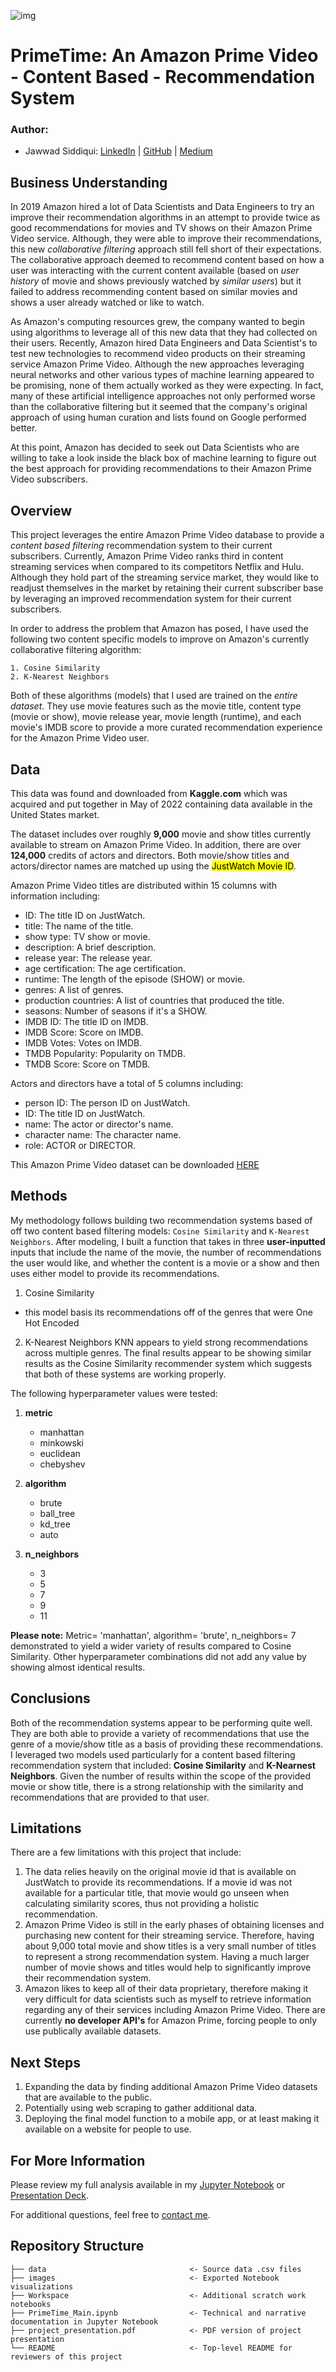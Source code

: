 ![img](./Images/Amazon_Prime_Video_logo.png)

# PrimeTime: An Amazon Prime Video - Content Based - Recommendation System

### Author:
- Jawwad Siddiqui:
[LinkedIn](https://www.linkedin.com/in/jsiddiqui85/) |
[GitHub](https://github.com/jsiddiqui85) |
[Medium](https://medium.com/@jsiddiqui85)

## Business Understanding 

In 2019 Amazon hired a lot of Data Scientists and Data Engineers to try an improve their recommendation algorithms in an attempt to provide twice as good recommendations for movies and TV shows on their Amazon Prime Video service.  Although, they were able to improve their recommendations, this new *collaborative filtering* approach still fell short of their expectations.  The collaborative approach deemed to recommend content based on how a user was interacting with the current content available (based on *user history* of movie and shows previously watched by *similar users*) but it failed to address recommending content based on similar movies and shows a user already watched or like to watch.  

As Amazon's computing resources grew, the company wanted to begin using algorithms to leverage all of this new data that they had collected on their users.  Recently, Amazon hired Data Engineers and Data Scientist's to test new technologies to recommend video products on their streaming service Amazon Prime Video.  Although the new approaches leveraging neural networks and other various types of machine learning appeared to be promising, none of them actually worked as they were expecting. In fact, many of these artificial intelligence approaches not only performed worse than the collaborative filtering but it seemed that the company's original approach of using human curation and lists found on Google performed better.

At this point, Amazon has decided to seek out Data Scientists who are willing to take a look inside the black box of machine learning to figure out the best approach for providing recommendations to their Amazon Prime Video subscribers.


## Overview


This project leverages the entire Amazon Prime Video database to provide a *content based filtering* recommendation system to their current subscribers.  Currently, Amazon Prime Video ranks third in content streaming services when compared to its competitors Netflix and Hulu.  Although they hold part of the streaming service market, they would like to readjust themselves in the market by retaining their current subscriber base by leveraging an improved recommendation system for their current subscribers.

In order to address the problem that Amazon has posed, I have used the following two content specific models to improve on Amazon's currently collaborative filtering algorithm:

    1. Cosine Similarity
    2. K-Nearest Neighbors 
    
Both of these algorithms (models) that I used are trained on the *entire dataset*.  They use movie features such as the movie title, content type (movie or show), movie release year, movie length (runtime), and each movie's IMDB score to provide a more curated recommendation experience for the Amazon Prime Video user.


## Data

This data was found and downloaded from **Kaggle.com** which was acquired and put together in May of 2022 containing data available in the United States market. 

The dataset includes over roughly **9,000** movie and show titles currently available to stream on Amazon Prime Video. In addition, there are over **124,000** credits of actors and directors.  Both movie/show titles and actors/director names are matched up using the <mark>JustWatch Movie ID</mark>.

Amazon Prime Video titles are distributed within 15 columns with information including:

- ID: The title ID on JustWatch.
- title: The name of the title.
- show type: TV show or movie.
- description: A brief description.
- release year: The release year.
- age certification: The age certification.
- runtime: The length of the episode (SHOW) or movie.
- genres: A list of genres.
- production countries: A list of countries that produced the title.
- seasons: Number of seasons if it's a SHOW.
- IMDB ID: The title ID on IMDB.
- IMDB Score: Score on IMDB.
- IMDB Votes: Votes on IMDB.
- TMDB Popularity: Popularity on TMDB.
- TMDB Score: Score on TMDB.

Actors and directors have a total of 5 columns including:

- person ID: The person ID on JustWatch.
- ID: The title ID on JustWatch.
- name: The actor or director's name.
- character name: The character name.
- role: ACTOR or DIRECTOR.

This Amazon Prime Video dataset can be downloaded [HERE](https://www.kaggle.com/datasets/victorsoeiro/amazon-prime-tv-shows-and-movies)

## Methods

My methodology follows building two recommendation systems based of off two content based filtering models: `Cosine Similarity` and `K-Nearest Neighbors`. After modeling, I built a function that takes in three **user-inputted** inputs that include the name of the movie, the number of recommendations the user would like, and whether the content is a movie or a show and then uses either model to provide its recommendations.

1. Cosine Similarity
- this model basis its recommendations off of the genres that were One Hot Encoded 

2. K-Nearest Neighbors
KNN appears to yield strong recommendations across multiple genres.  The final results appear to be showing similar results as the Cosine Similarity recommender system which suggests that both of these systems are working properly.

The following hyperparameter values were tested:

1. **metric**
    - manhattan
    - minkowski
    - euclidean
    - chebyshev


2. **algorithm**
    - brute
    - ball_tree
    - kd_tree
    - auto


3. **n_neighbors**
    - 3
    - 5
    - 7
    - 9
    - 11

**Please note:** Metric= 'manhattan', algorithm= 'brute', n_neighbors= 7 demonstrated to yield a wider variety of results compared to Cosine Similarity.  Other hyperparameter combinations did not add any value by showing almost identical results.

## Conclusions


Both of the recommendation systems appear to be performing quite well.  They are both able to provide a variety of recommendations that use the genre of a movie/show title as a basis of providing these recommendations.  I leveraged two models used particularly for a content based filtering recommendation system that included: **Cosine Similarity** and **K-Nearnest Neighbors**.  Given the number of results within the scope of the provided movie or show title, there is a strong relationship with the similarity and recommendations that are provided to that user.  


## Limitations

There are a few limitations with this project that include:

1. The data relies heavily on the original movie id that is available on JustWatch to provide its recommendations.  If a  movie id was not available  for a particular title, that movie would go unseen when calculating similarity scores, thus not providing a holistic recommendation.
2. Amazon Prime Video is still in the early phases of obtaining licenses and purchasing new content for their streaming service.  Therefore, having about 9,000 total movie and show titles is a very small number of titles to represent a strong recommendation system.  Having a much larger number of movie shows and titles would help to significantly improve their recommendation system.
3. Amazon likes to keep all of their data proprietary, therefore making it very difficult for data scientists such as myself to retrieve information regarding any of their services including Amazon Prime Video.  There are currently **no developer API's** for Amazon Prime, forcing people to only use publically available datasets.

## Next Steps

1.  Expanding the data by finding additional Amazon Prime Video datasets that are available to the public.
2.  Potentially using web scraping to gather additional data.
3.  Deploying the final model function to a mobile app, or at least making it available on a website for people to use.


## For More Information

Please review my full analysis available in my [Jupyter Notebook](PrimeTime_Main.ipynb) or [Presentation Deck](fakelink).

For additional questions, feel free to [contact me](mailto:jsiddiqui85@gmail.com).

## Repository Structure

```
├── data                                <- Source data .csv files
├── images                              <- Exported Notebook visualizations
├── Workspace                           <- Additional scratch work notebooks
├── PrimeTime_Main.ipynb                <- Technical and narrative documentation in Jupyter Notebook
├── project_presentation.pdf            <- PDF version of project presentation
└── README                              <- Top-level README for reviewers of this project

